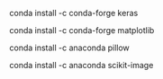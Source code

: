 conda install -c conda-forge keras

conda install -c conda-forge matplotlib

conda install -c anaconda pillow

conda install -c anaconda scikit-image